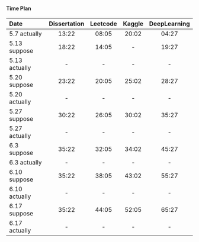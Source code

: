 #### Time Plan

|Date |Dissertation | Leetcode | Kaggle | DeepLearning |
|:--- | :---: | :---: | :---: | :---: |
|5.7 actually | 13:22 | 08:05 | 20:02 | 04:27 |
|5.13 suppose | 18:22 | 14:05 | - | 19:27 |
|5.13 actually | - | - | - | - |
|5.20 suppose | 23:22 | 20:05 | 25:02 | 28:27 |
|5.20 actually | - | - | - | - |
|5.27 suppose | 30:22 | 26:05 | 30:02 | 35:27 |
|5.27 actually | - | - | - | - |
|6.3 suppose | 35:22 | 32:05 | 34:02 | 45:27 |
|6.3 actually | - | - | - | - |
|6.10 suppose | 35:22 | 38:05 | 43:02 | 55:27 |
|6.10 actually | - | - | - | - |
|6.17 suppose | 35:22 | 44:05 | 52:05 | 65:27 |
|6.17 actually | - | - | - | - |
